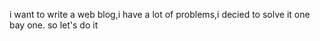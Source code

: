 i want to write a web blog,i have a lot of problems,i decied to solve it one bay one.
so let's do it
